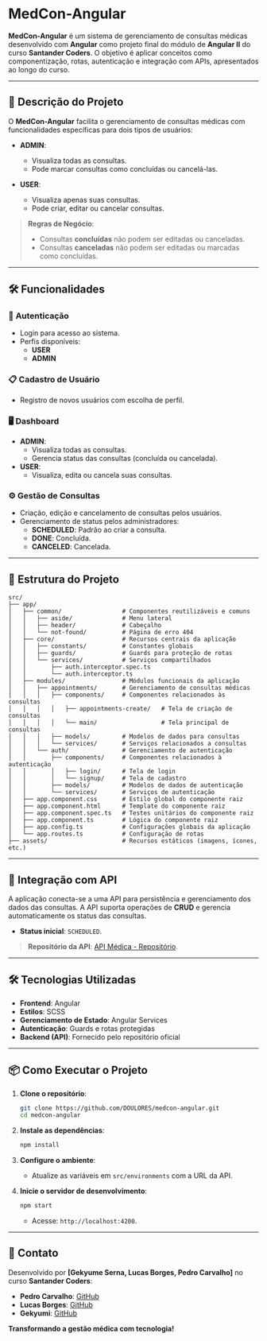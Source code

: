 # MedCon-Angular

**MedCon-Angular** é um sistema de gerenciamento de consultas médicas desenvolvido com **Angular** como projeto final do módulo de **Angular II** do curso **Santander Coders**. O objetivo é aplicar conceitos como componentização, rotas, autenticação e integração com APIs, apresentados ao longo do curso.

---

## 🚀 **Descrição do Projeto**

O **MedCon-Angular** facilita o gerenciamento de consultas médicas com funcionalidades específicas para dois tipos de usuários:

- **ADMIN**:
  - Visualiza todas as consultas.
  - Pode marcar consultas como concluídas ou cancelá-las.

- **USER**:
  - Visualiza apenas suas consultas.
  - Pode criar, editar ou cancelar consultas.

> **Regras de Negócio**:
> - Consultas **concluídas** não podem ser editadas ou canceladas.  
> - Consultas **canceladas** não podem ser editadas ou marcadas como concluídas.

---

## 🛠️ **Funcionalidades**

### 🔑 **Autenticação**
- Login para acesso ao sistema.
- Perfis disponíveis:
  - **USER**
  - **ADMIN**

### 📋 **Cadastro de Usuário**
- Registro de novos usuários com escolha de perfil.

### 🖥️ **Dashboard**
- **ADMIN**:
  - Visualiza todas as consultas.
  - Gerencia status das consultas (concluída ou cancelada).
- **USER**:
  - Visualiza, edita ou cancela suas consultas.

### ⚙️ **Gestão de Consultas**
- Criação, edição e cancelamento de consultas pelos usuários.
- Gerenciamento de status pelos administradores:
  - **SCHEDULED**: Padrão ao criar a consulta.
  - **DONE**: Concluída.
  - **CANCELED**: Cancelada.

---

## 📂 **Estrutura do Projeto**

```plaintext
src/
├── app/
│   ├── common/                 # Componentes reutilizáveis e comuns
│   │   ├── aside/              # Menu lateral
│   │   ├── header/             # Cabeçalho
│   │   └── not-found/          # Página de erro 404
│   ├── core/                   # Recursos centrais da aplicação
│   │   ├── constants/          # Constantes globais
│   │   ├── guards/             # Guards para proteção de rotas
│   │   └── services/           # Serviços compartilhados
│   │       ├── auth.interceptor.spec.ts
│   │       └── auth.interceptor.ts
│   ├── modules/                # Módulos funcionais da aplicação
│   │   ├── appointments/       # Gerenciamento de consultas médicas
│   │   │   ├── components/     # Componentes relacionados às consultas
│   │   │   │   ├── appointments-create/   # Tela de criação de consultas
│   │   │   │   └── main/                  # Tela principal de consultas
│   │   │   ├── models/         # Modelos de dados para consultas
│   │   │   └── services/       # Serviços relacionados a consultas
│   │   └── auth/               # Gerenciamento de autenticação
│   │       ├── components/     # Componentes relacionados à autenticação
│   │       │   ├── login/      # Tela de login
│   │       │   └── signup/     # Tela de cadastro
│   │       ├── models/         # Modelos de dados de autenticação
│   │       └── services/       # Serviços de autenticação
│   ├── app.component.css       # Estilo global do componente raiz
│   ├── app.component.html      # Template do componente raiz
│   ├── app.component.spec.ts   # Testes unitários do componente raiz
│   ├── app.component.ts        # Lógica do componente raiz
│   ├── app.config.ts           # Configurações globais da aplicação
│   └── app.routes.ts           # Configuração de rotas
├── assets/                     # Recursos estáticos (imagens, ícones, etc.)

```

---

## 📡 **Integração com API**

A aplicação conecta-se a uma API para persistência e gerenciamento dos dados das consultas. A API suporta operações de **CRUD** e gerencia automaticamente os status das consultas.

- **Status inicial**: `SCHEDULED`.

> **Repositório da API**: [API Médica - Repositório](https://github.com/ivirson/1177-Angular-II).

---

## 🛠️ **Tecnologias Utilizadas**

- **Frontend**: Angular
- **Estilos**: SCSS
- **Gerenciamento de Estado**: Angular Services
- **Autenticação**: Guards e rotas protegidas
- **Backend (API)**: Fornecido pelo repositório oficial

---

## 📦 **Como Executar o Projeto**

1. **Clone o repositório**:
   ```bash
   git clone https://github.com/DOULORES/medcon-angular.git
   cd medcon-angular
   ```

2. **Instale as dependências**:
   ```bash
   npm install
   ```

3. **Configure o ambiente**:
   - Atualize as variáveis em `src/environments` com a URL da API.

4. **Inicie o servidor de desenvolvimento**:
   ```bash
   npm start
   ```
   - Acesse: `http://localhost:4200`.

---

## 📧 **Contato**

Desenvolvido por **[Gekyume Serna, Lucas Borges, Pedro Carvalho]** no curso **Santander Coders**:  
- **Pedro Carvalho**: [GitHub](https://github.com/pdrLCarvalho)  
- **Lucas Borges**: [GitHub](https://github.com/DOULORES)  
- **Gekyumi**: [GitHub](https://github.com/TheBestGekyume)  

**Transformando a gestão médica com tecnologia!**

